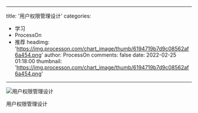 
---
title: '用户权限管理设计'
categories: 
 - 学习
 - ProcessOn
 - 推荐
headimg: 'https://img.processon.com/chart_image/thumb/6194719b7d9c08562af6a454.png'
author: ProcessOn
comments: false
date: 2022-02-25 01:18:00
thumbnail: 'https://img.processon.com/chart_image/thumb/6194719b7d9c08562af6a454.png'
---

<div>   
<img class="thumb" alt="用户权限管理设计" src="https://img.processon.com/chart_image/thumb/6194719b7d9c08562af6a454.png" referrerpolicy="no-referrer">
<p>用户权限管理设计</p>  
</div>
            